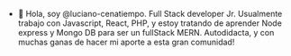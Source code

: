 - 👋 Hola, soy @luciano-cenatiempo. Full Stack developer Jr.
Usualmente trabajo con Javascript, React, PHP, y estoy tratando de aprender Node express y Mongo DB para ser un fullStack MERN.
Autodidacta, y con muchas ganas de hacer mi aporte a esta gran comunidad!


<!---
luciano-cenatiempo/luciano-cenatiempo is a ✨ special ✨ repository because its `README.md` (this file) appears on your GitHub profile.
You can click the Preview link to take a look at your changes.
--->
